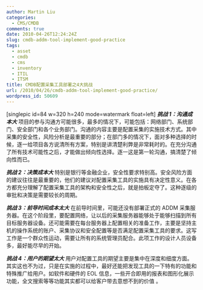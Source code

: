 ```yaml
---
author: Martin Liu
categories:
  - CMS/CMDB
comments: true
date: 2010-04-26T12:24:24Z
slug: cmdb-addm-tool-implement-good-practice
tags:
  - asset
  - cmdb
  - cms
  - inventory
  - ITIL
  - ITSM
title: CMDB配置采集工具部署之4大挑战
url: /2010/04/26/cmdb-addm-tool-implement-good-practice/
wordpress_id: 50609
---
```


[singlepic id=84 w=320 h=240 mode=watermark float=left] _**挑战 1：沟通成本大**_
项目的参与沟通方可能很多，最多的情况下，可能包括：网络部门、系统部门、安全部门和各个业务部门。沟通的内容主要是配置采集的实施技术方式。其中采集的安全性，风险分析是最重要的部分；在部门多的情况下，面对多种选择的时候，逐一给项目各方说清所有方案，特别是讲清楚利弊是非常耗时的。在充分沟通了所有技术可能性之后，才能做出倾向性选择。逐一这是第一轮沟通，搞清楚了倾向性而已。

**_挑战 2：决策成本大_**
特别是银行等金融企业，安全性要求特别高。安全风险方面的建议往往是最重要的，他们的建议对配置采集工具的实施具有决定性意义。在各方都充分理解了配置采集工具的架构和安全性之后，就是拍板定夺了。这种逐级的审批和决策是需要较长的周期。

**_挑战 3：前导时间成本太大_**
在前导时间里，可能还没有部署正式的 ADDM 采集服务器。在这个阶段里，要配置网络，让以后的采集服务器能够处于能够扫描到所有目标服务器设备。还可能需要在每台服务器上配置相关的准备工作，主要是坚持主机的操作系统的账户、采集协议和安全配置等是否满足配置采集工具的要求。这写工作是一个群众性运动，需要让所有的系统管理员配合。此项工作的设计人员设备多，最好能尽早的开始。<!--more-->

**_挑战 4：用户的期望太大_**
用户对配置工具的期望主要是集中在深度和细度方面。其实这也不为过，只是在实施的过程中，最好还能把发现工具的一下特有的功能和特殊推广给用户。如软件和硬件的 EOL 信息，一些开合即用的报表和图形化展示功能，全文搜索等等功能其实都可以给客户带去意想不到的价值 。
